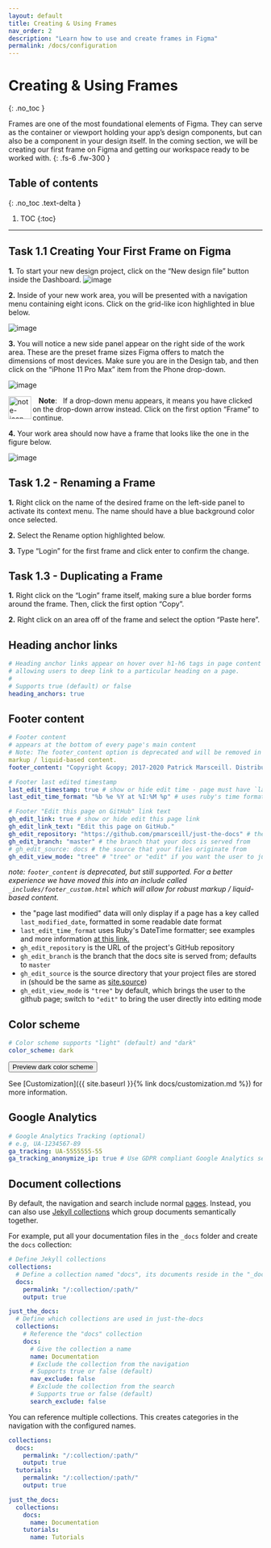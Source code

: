 ```yaml
---
layout: default
title: Creating & Using Frames
nav_order: 2
description: "Learn how to use and create frames in Figma"
permalink: /docs/configuration
---
```


# Creating & Using Frames
{: .no_toc }

Frames are one of the most foundational elements of Figma. They can serve as the container or viewport holding your app’s design components, but can also be a component in your design itself. In the coming section, we will be creating our first frame on Figma and getting our workspace ready to be worked with.
{: .fs-6 .fw-300 }

## Table of contents
{: .no_toc .text-delta }

1. TOC
{:toc}

---

## Task 1.1 Creating Your First Frame on Figma
**1.** To start your new design project, click on the “New design file” button inside the Dashboard. 
![image](https://github.com/CalliStef/Callista-Lucia/blob/gh-pages/assets/images/just-the-docs.png?raw=true)

**2.** Inside of your new work area, you will be presented with a navigation menu containing eight icons. Click on the grid-like icon highlighted in blue below. 

![image](https://github.com/CalliStef/Callista-Lucia/blob/gh-pages/assets/images/task1img2.png?raw=true)

**3.** You will notice a new side panel appear on the right side of the work area. These are the preset frame sizes Figma offers to match the dimensions of most devices. Make sure you are in the Design tab, and then click on the “iPhone 11 Pro Max” item from the Phone drop-down.

![image](https://github.com/CalliStef/Callista-Lucia/blob/gh-pages/assets/images/task1_img3.png?raw=true)

<img align="left" width="45" height="45" src="https://cdn-icons-png.flaticon.com/128/3209/3209265.png" alt="note-icon-png">&nbsp;&nbsp; **Note**:
&nbsp;&nbsp;If a drop-down menu appears, it means you have clicked on the drop-down arrow instead. Click on the first option “Frame” to continue.

**4.** Your work area should now have a frame that looks like the one in the figure below.

![image](https://github.com/CalliStef/Callista-Lucia/blob/gh-pages/assets/images/task1img4.png?raw=true)


## Task 1.2 - Renaming a Frame

**1.** Right click on the name of the desired frame on the left-side panel to activate its context menu. The name should have a blue background color once selected.

**2.** Select the Rename option highlighted below. 

**3.** Type “Login” for the first frame and click enter to confirm the change.

## Task 1.3 - Duplicating a Frame

**1.** Right click on the “Login” frame itself, making sure a blue border forms around the frame. Then, click the first option “Copy”.

**2.** Right click on an area off of the frame and select the option “Paste here”.

## Heading anchor links

```yaml
# Heading anchor links appear on hover over h1-h6 tags in page content
# allowing users to deep link to a particular heading on a page.
#
# Supports true (default) or false
heading_anchors: true
```

## Footer content

```yaml
# Footer content
# appears at the bottom of every page's main content
# Note: The footer_content option is deprecated and will be removed in a future major release. Please use `_includes/footer_custom.html` for more robust
markup / liquid-based content.
footer_content: "Copyright &copy; 2017-2020 Patrick Marsceill. Distributed by an <a href=\"https://github.com/pmarsceill/just-the-docs/tree/master/LICENSE.txt\">MIT license.</a>"

# Footer last edited timestamp
last_edit_timestamp: true # show or hide edit time - page must have `last_modified_date` defined in the frontmatter
last_edit_time_format: "%b %e %Y at %I:%M %p" # uses ruby's time format: https://ruby-doc.org/stdlib-2.7.0/libdoc/time/rdoc/Time.html

# Footer "Edit this page on GitHub" link text
gh_edit_link: true # show or hide edit this page link
gh_edit_link_text: "Edit this page on GitHub."
gh_edit_repository: "https://github.com/pmarsceill/just-the-docs" # the github URL for your repo
gh_edit_branch: "master" # the branch that your docs is served from
# gh_edit_source: docs # the source that your files originate from
gh_edit_view_mode: "tree" # "tree" or "edit" if you want the user to jump into the editor immediately
```

_note: `footer_content` is deprecated, but still supported. For a better experience we have moved this into an include called `_includes/footer_custom.html` which will allow for robust markup / liquid-based content._

- the "page last modified" data will only display if a page has a key called `last_modified_date`, formatted in some readable date format
- `last_edit_time_format` uses Ruby's DateTime formatter; see examples and more information [at this link.](https://apidock.com/ruby/DateTime/strftime)
- `gh_edit_repository` is the URL of the project's GitHub repository
- `gh_edit_branch` is the branch that the docs site is served from; defaults to `master`
- `gh_edit_source` is the source directory that your project files are stored in (should be the same as [site.source](https://jekyllrb.com/docs/configuration/options/))
- `gh_edit_view_mode` is `"tree"` by default, which brings the user to the github page; switch to `"edit"` to bring the user directly into editing mode

## Color scheme

```yaml
# Color scheme supports "light" (default) and "dark"
color_scheme: dark
```
<button class="btn js-toggle-dark-mode">Preview dark color scheme</button>

<script>
const toggleDarkMode = document.querySelector('.js-toggle-dark-mode');

jtd.addEvent(toggleDarkMode, 'click', function(){
  if (jtd.getTheme() === 'dark') {
    jtd.setTheme('light');
    toggleDarkMode.textContent = 'Preview dark color scheme';
  } else {
    jtd.setTheme('dark');
    toggleDarkMode.textContent = 'Return to the light side';
  }
});
</script>

See [Customization]({{ site.baseurl }}{% link docs/customization.md %}) for more information.

## Google Analytics

```yaml
# Google Analytics Tracking (optional)
# e.g, UA-1234567-89
ga_tracking: UA-5555555-55
ga_tracking_anonymize_ip: true # Use GDPR compliant Google Analytics settings (true by default)
```

## Document collections

By default, the navigation and search include normal [pages](https://jekyllrb.com/docs/pages/).
Instead, you can also use [Jekyll collections](https://jekyllrb.com/docs/collections/) which group documents semantically together.

For example, put all your documentation files in the `_docs` folder and create the `docs` collection:
```yaml
# Define Jekyll collections
collections:
  # Define a collection named "docs", its documents reside in the "_docs" directory
  docs:
    permalink: "/:collection/:path/"
    output: true

just_the_docs:
  # Define which collections are used in just-the-docs
  collections:
    # Reference the "docs" collection
    docs:
      # Give the collection a name
      name: Documentation
      # Exclude the collection from the navigation
      # Supports true or false (default)
      nav_exclude: false
      # Exclude the collection from the search
      # Supports true or false (default)
      search_exclude: false
```

You can reference multiple collections.
This creates categories in the navigation with the configured names.
```yaml
collections:
  docs:
    permalink: "/:collection/:path/"
    output: true
  tutorials:
    permalink: "/:collection/:path/"
    output: true

just_the_docs:
  collections:
    docs:
      name: Documentation
    tutorials:
      name: Tutorials
```

